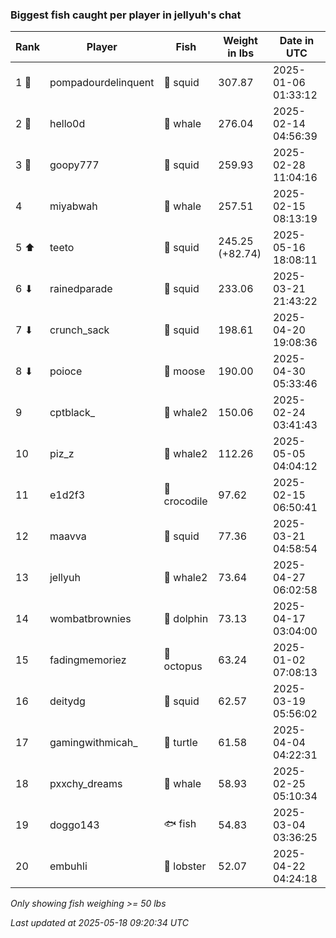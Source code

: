 ### Biggest fish caught per player in jellyuh's chat
| Rank | Player | Fish | Weight in lbs | Date in UTC |
|------|--------|-----------|---------|-----|
| 1 🥇  | pompadourdelinquent | 🦑 squid | 307.87 | 2025-01-06 01:33:12 |
| 2 🥈  | hello0d | 🐳 whale | 276.04 | 2025-02-14 04:56:39 |
| 3 🥉  | goopy777 | 🦑 squid | 259.93 | 2025-02-28 11:04:16 |
| 4  | miyabwah | 🐳 whale | 257.51 | 2025-02-15 08:13:19 |
| 5 ⬆ | teeto | 🦑 squid | 245.25 (+82.74) | 2025-05-16 18:08:11 |
| 6 ⬇ | rainedparade | 🦑 squid | 233.06 | 2025-03-21 21:43:22 |
| 7 ⬇ | crunch_sack | 🦑 squid | 198.61 | 2025-04-20 19:08:36 |
| 8 ⬇ | poioce | 🫎 moose | 190.00 | 2025-04-30 05:33:46 |
| 9  | cptblack_ | 🐋 whale2 | 150.06 | 2025-02-24 03:41:43 |
| 10  | piz_z | 🐋 whale2 | 112.26 | 2025-05-05 04:04:12 |
| 11  | e1d2f3 | 🐊 crocodile | 97.62 | 2025-02-15 06:50:41 |
| 12  | maavva | 🦑 squid | 77.36 | 2025-03-21 04:58:54 |
| 13  | jellyuh | 🐋 whale2 | 73.64 | 2025-04-27 06:02:58 |
| 14  | wombatbrownies | 🐬 dolphin | 73.13 | 2025-04-17 03:04:00 |
| 15  | fadingmemoriez | 🐙 octopus | 63.24 | 2025-01-02 07:08:13 |
| 16  | deitydg | 🦑 squid | 62.57 | 2025-03-19 05:56:02 |
| 17  | gamingwithmicah_ | 🐢 turtle | 61.58 | 2025-04-04 04:22:31 |
| 18  | pxxchy_dreams | 🐳 whale | 58.93 | 2025-02-25 05:10:34 |
| 19  | doggo143 | 🐟 fish | 54.83 | 2025-03-04 03:36:25 |
| 20  | embuhli | 🦞 lobster | 52.07 | 2025-04-22 04:24:18 |

_Only showing fish weighing >= 50 lbs_

_Last updated at 2025-05-18 09:20:34 UTC_